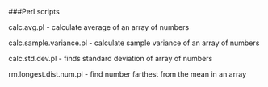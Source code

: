 ###Perl scripts

calc.avg.pl - calculate average of an array of numbers

calc.sample.variance.pl - calculate sample variance of an array of numbers

calc.std.dev.pl - finds standard deviation of array of numbers

rm.longest.dist.num.pl - find number farthest from the mean in an array
